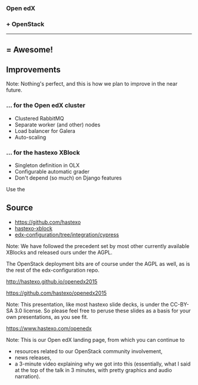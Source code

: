 ### Open edX
### + OpenStack <!-- .element class="fragment" -->
--------
## = Awesome! <!-- .element class="fragment" -->


## Improvements

Note: Nothing's perfect, and this is how we plan to improve in the near future.


### ... for the Open edX cluster
- Clustered RabbitMQ <!-- .element class="fragment" -->
- Separate worker (and other) nodes <!-- .element class="fragment" -->
- Load balancer for Galera <!-- .element class="fragment" -->
- Auto-scaling <!-- .element class="fragment" -->


### ... for the hastexo XBlock
- Singleton definition in OLX <!-- .element class="fragment" -->
- Configurable automatic grader <!-- .element class="fragment" -->
- Don't depend (so much) on Django features <!-- .element class="fragment" -->


Use the
## Source

- https://github.com/hastexo
- [hastexo-xblock](https://github.com/hastexo/hastexo-xblock)
- [edx-configuration/tree/integration/cypress](https://github.com/hastexo/edx-configuration/tree/integration/cypress)

Note: We have followed the precedent set by most other currently
available XBlocks and released ours under the AGPL.

The OpenStack deployment bits are of course under the AGPL as well, as
is the rest of the edx-configuration repo.


<!-- .slide: data-background-image="images/by-sa.svg" data-background-size="contain" -->
http://hastexo.github.io/openedx2015

https://github.com/hastexo/openedx2015

Note: This presentation, like most hastexo slide decks, is under the
CC-BY-SA 3.0 license. So please feel free to peruse these slides as a
basis for your own presentations, as you see fit.


<!-- .slide: data-background-image="images/hastexo-logo.svg" data-background-size="contain" -->
https://www.hastexo.com/openedx

Note: This is our Open edX landing page, from which you can continue to
- resources related to our OpenStack community involvement,
- news releases,
- a 3-minute video explaining why we got into this (essentially, what
  I said at the top of the talk in 3 minutes, with pretty graphics and
  audio narration).
